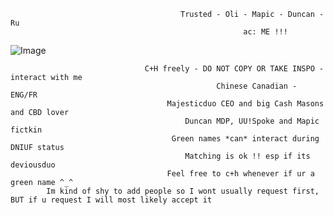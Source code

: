                                           Trusted - Oli - Mapic - Duncan - Ru
                                                        ac: ME !!!
                                                     
![Image](https://github.com/user-attachments/assets/bcb16337-547e-420b-82c3-cc2996bc59d9)

                                  C+H freely - DO NOT COPY OR TAKE INSPO - interact with me 
                                                  Chinese Canadian - ENG/FR
                                       Majesticduo CEO and big Cash Masons and CBD lover
                                           Duncan MDP, UU!Spoke and Mapic fictkin 
                                        Green names *can* interact during DNIUF status 
                                           Matching is ok !! esp if its deviousduo
                                       Feel free to c+h whenever if ur a green name ^_^
            Im kind of shy to add people so I wont usually request first, BUT if u request I will most likely accept it
 
